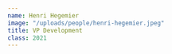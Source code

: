 ```yaml
---
name: Henri Hegemier
image: "/uploads/people/henri-hegemier.jpeg"
title: VP Development
class: 2021
---
```



